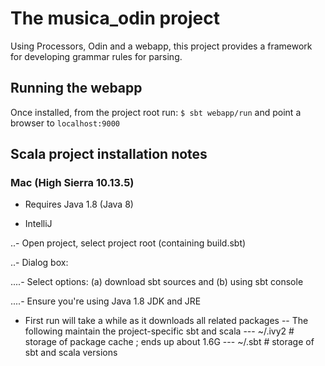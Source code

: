 # The musica_odin project

Using Processors, Odin and a webapp, this project provides a framework
for developing grammar rules for parsing.

## Running the webapp

Once installed, from the project root run:
`$ sbt webapp/run`
and point a browser to `localhost:9000`

## Scala project installation notes

### Mac (High Sierra 10.13.5)

- Requires Java 1.8 (Java 8)

- IntelliJ

..- Open project, select project root (containing build.sbt)

..- Dialog box:

....- Select options: (a) download sbt sources and (b) using sbt console

....- Ensure you're using Java 1.8 JDK and JRE

- First run will take a while as it downloads all related packages
-- The following maintain the project-specific sbt and scala
--- ~/.ivy2  # storage of package cache ; ends up about 1.6G
--- ~/.sbt   # storage of sbt and scala versions
